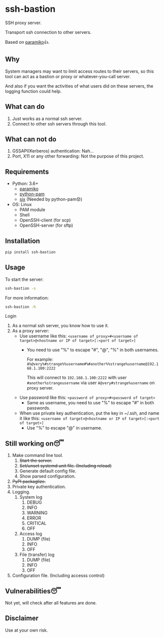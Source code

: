 # ssh-bastion

SSH proxy server.

Transport ssh connection to other servers.

Based on [paramiko](https://github.com/paramiko/paramiko)👍.

## Why

System managers may want to limit access routes to their servers,
so this tool can act as a bastion or proxy or whatever-you-call server.

And also if you want the activities of what users did on these servers,
the logging function could help.

## What can do

1. Just works as a normal ssh server.
2. Connect to other ssh servers through this tool.

## What can not do

1. GSSAPI(Kerberos) authentication: Nah...
2. Port, X11 or any other forwarding: Not the purpose of this project.

## Requirements

- Python: 3.6+
  - [paramiko](https://pypi.org/project/paramiko/)
  - [python-pam](https://pypi.org/project/python-pam/)
  - [six](https://pypi.org/project/six/) (Needed by python-pam😟)
- OS: Linux
  - PAM module
  - Shell
  - OpenSSH-client (for scp)
  - OpenSSH-server (for sftp)

## Installation

```bash
pip install ssh-bastion
```

## Usage

To start the server:

```bash
ssh-bastion -s
```

For more information:

```bash
ssh-bastion -h
```

Login

1. As a normal ssh server, you know how to use it.
2. As a proxy server:
   - Use username like this: `<username of proxy>#<username of target>@<hostname or IP of target>[:<port of target>]`
     - You need to use "%" to escape "#", "@", "%" in both usernames.

        For example: `A%@very%#strange%%username#%#another%%strange%username@192.168.1.100:2222`

        This will connect to `192.168.1.100:2222` with user `#another%strangeusername` via user `A@very#strange%username` on proxy server.
   - Use password like this: `<password of proxy>#<password of target>`
     - Same as username, you need to use "%" to escape "#" in both passwords.
   - When use private key authentication, put the key in ~/.ssh, and name it like this: `<username of target>@<hostname or IP of target>[:<port of target>]`
     - Use "%" to escape "@" in username.

## Still working on😴

1. Make command line tool.
   1. ~~Start the server.~~
   2. ~~Set/unset systemd unit file. (Including reload)~~
   3. Generate default config file.
   4. Show parsed configuration.
2. ~~PyPI packaglize.~~
3. Private key authentication.
4. Logging.
   1. System log
      1. DEBUG
      2. INFO
      3. WARNING
      4. ERROR
      5. CRITICAL
      6. OFF
   2. Access log
      1. DUMP (file)
      2. INFO
      3. OFF
   3. File (transfer) log
      1. DUMP (file)
      2. INFO
      3. OFF
5. Configuration file. (Including accesss control)

## Vulnerabilities😴

Not yet, will check after all features are done.

## Disclaimer

Use at your own risk.
